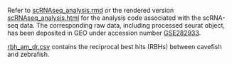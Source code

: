 Refer to [scRNAseq_analysis.rmd](https://github.com/Evenlyeven/cavefish_ovary_scRNAseq/blob/main/scRNAseq_analysis.rmd) or the rendered version [scRNAseq_analysis.html](https://github.com/Evenlyeven/cavefish_ovary_scRNAseq/blob/main/scRNAseq_analysis.html) for the analysis code associated with the scRNA-seq data. The corresponding raw data, including processed seurat object, has been deposited in GEO under accession number [GSE282933](https://www.ncbi.nlm.nih.gov/geo/query/acc.cgi?&acc=GSE282933).

[rbh_am_dr.csv](https://github.com/Evenlyeven/cavefish_ovary_scRNAseq/blob/main/rbh_am_dr.csv) contains the reciprocal best hits (RBHs) between cavefish and zebrafish.
